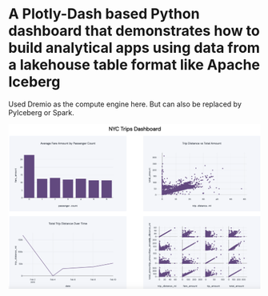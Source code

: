 # A Plotly-Dash based Python dashboard that demonstrates how to build analytical apps using data from a lakehouse table format like Apache Iceberg
Used Dremio as the compute engine here. But can also be replaced by PyIceberg or Spark.

![Alt Text](https://github.com/dipankarmazumdar/PlotlyIceberg/blob/main/dash.png)
